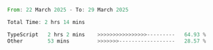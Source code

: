 <!--START_SECTION:waka-->

```rust
From: 22 March 2025 - To: 29 March 2025

Total Time: 2 hrs 14 mins

TypeScript   2 hrs 2 mins    >>>>>>>>>>>>>>>>---------   64.93 %
Other        53 mins         >>>>>>>------------------   28.57 %
```

<!--END_SECTION:waka-->
